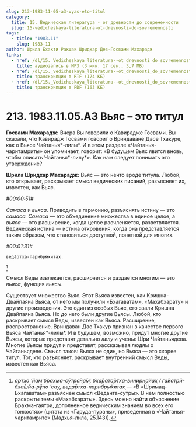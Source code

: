```yaml
---
slug: 213-1983-11-05-a3-vyas-eto-titul
category:
  title: 15. Ведическая литература - от древности до современности
  slug: 15-vedicheskaya-literatura-ot-drevnosti-do-sovremennosti
tags:
  - title: "1983.11"
    slug: 1983-11
author: Шрила Бхакти Ракшак Шридхар Дев-Госвами Махарадж
links:
  - href: /dl/15._Vedicheskaya_literatura--ot_drevnosti_do_sovremennosti/213_1983.11.05.A3_SridharMj_Vjas--jeto_titul.mp3
    title: аудиозапись в MP3 (3 мин. 17 сек., 3,7 МБ)
  - href: /dl/15._Vedicheskaya_literatura--ot_drevnosti_do_sovremennosti/213_1983.11.05.A3_SridharMj_Vjas_-_jeto_titul.rtf
    title: транскрипцию в RTF (174 КБ)
  - href: /dl/15._Vedicheskaya_literatura--ot_drevnosti_do_sovremennosti/213_1983.11.05.A3_SridharMj_Vjas_-_jeto_titul.pdf
    title: транскрипцию в PDF (163 КБ)
---
```


# 213. 1983.11.05.A3 Вьяс – это титул

**Госвами Махарадж:** Вчера Вы говорили о Кавирадже Госвами. Вы сказали, что Кавирадж Госвами говорит о Вриндаване Дасе Тхакуре, как о Вьясе Чайтанья*-лилы*. И в этом разделе «Чайтанья-чаритамриты» он упоминает, говорит: «В будущем Вьяс явится вновь, чтобы описать Чайтанья*-лилу*». Как нам следует понимать это утверждение?

**Шрила Шридхар Махарадж:** Вьяс — это нечто вроде титула. Любой, кто открывает, раскрывает смысл ведических писаний, разъясняет их, известен, как Вьяс.

*#00:00:51#*

*Самаса* и *вьяса*. Приводить в гармонию, разъяснять истину — это *самаса. Самаса* — это объединение множества в единое целое, а *вьяса* — это расширение, когда целое расчленяется, разветвляется. Ведическая истина — истина откровения, когда она представляется таким образом, что становиться доступной, понятной для многих.

*#00:01:31#*

    веда̄ртха-парибр̣м̇хитах̣
[^_ftn1]

Смысл Веды извлекается, расширяется и раздается многим — это *вьяса*, функция *вьясы*.

Существует множество Вьяс. Этот Вьяса известен, как Кришна-Двайпаяна Вьяса, от него мы получили «Бхагаватам», «Махабхарату» и другие произведения. Это один из особых Вьяс, его звали Кришна Двайпаяна Вьяса. Но до него были другие Вьясы. Любой, кто раскрывает смысл Веды, известен как Вьяса. Расширение, распространение. Вриндаван Дас Тхакур признан в качестве первого Вьяса Чайтанья*-лилы*. И в будущем, возможно, придут многие другие Вьясы, которые представят детально *лилу* и ученье Шри Чайтаньядева. Многие Вьясы придут и представят, рассказывая людям о Чайтаньядеве. Смысл таков: Вьяса не один, но Вьяса — это скорее титул. Тот, кто разъясняет, раскрывает внутренний смысл Веды, известен как Вьяса.



[^_ftn1]: *артхо ’йам̇ брахма-сӯтра̄н̣а̄м̇, бха̄рата̄ртха-винирн̣айах̣ / га̄йатрӣ-бха̄шйа-рӯпо ’сау, веда̄ртха-парибр̣м̇хитах̣* — «В «Шримад-Бхагаватам» разъяснен смысл «Веданта-сутры». В нем полностью раскрыты темы «Махабхараты». Здесь можно найти объяснение Брахма-гаятри, дополненное ведическим знанием во всех его тонкостях» (цитата из «Гаруда-пураны», приведенная в «Чайтанья-чаритамрите» (Мадхья-лила, 25.143)).

